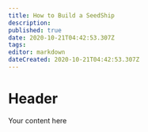 ```yaml
---
title: How to Build a SeedShip
description: 
published: true
date: 2020-10-21T04:42:53.307Z
tags: 
editor: markdown
dateCreated: 2020-10-21T04:42:53.307Z
---
```


# Header
Your content here